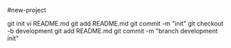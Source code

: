 #new-project

git init
vi README.md
git add README.md
git commit -m "init"
git checkout -b development
git add README.md
git commit -m "branch development init"
